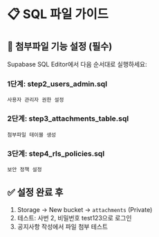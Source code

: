 # 📋 SQL 파일 가이드

## 🚀 첨부파일 기능 설정 (필수)

Supabase SQL Editor에서 다음 순서대로 실행하세요:

### 1단계: step2_users_admin.sql
```
사용자 관리자 권한 설정
```

### 2단계: step3_attachments_table.sql
```
첨부파일 테이블 생성
```

### 3단계: step4_rls_policies.sql
```
보안 정책 설정
```

## ✅ 설정 완료 후

1. Storage → New bucket → `attachments` (Private)
2. 테스트: 사번 2, 비밀번호 test123으로 로그인
3. 공지사항 작성에서 파일 첨부 테스트